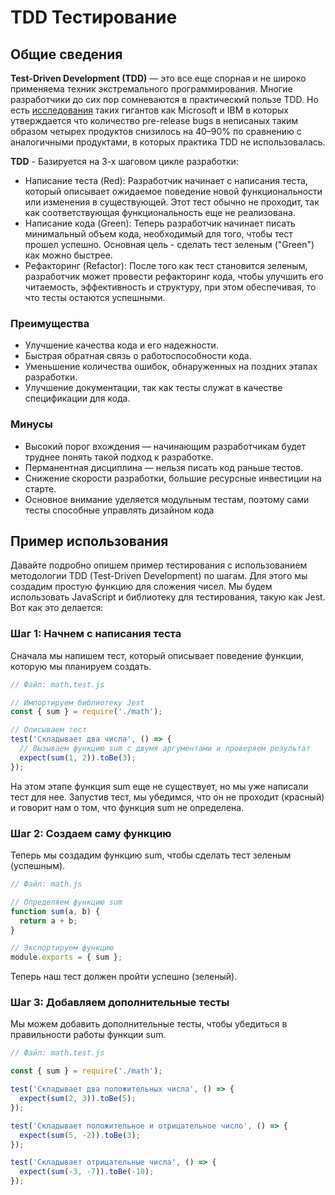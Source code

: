 # TDD Тестирование

## Общие сведения

**Test-Driven Development (TDD)** — это все еще спорная и не широко применяема техник экстремального программирования. Многие разработчики до сих пор сомневаются в практический пользе TDD. Но есть <a href="https://link.springer.com/article/10.1007/s10664-008-9062-z">исследования</a> таких гигантов как Microsoft и IBM в которых утверждается что количество pre-release bugs в неписаных таким образом четырех продуктов снизилось на 40–90% по сравнению с аналогичными продуктами, в которых практика TDD не использовалась.

**TDD** - Базируется на 3-х шаговом цикле разработки:

* Написание теста (Red):
Разработчик начинает с написания теста, который описывает ожидаемое поведение новой функциональности или изменения в существующей.
Этот тест обычно не проходит, так как соответствующая функциональность еще не реализована.
* Написание кода (Green):
Теперь разработчик начинает писать минимальный объем кода, необходимый для того, чтобы тест прошел успешно. Основная цель - сделать тест зеленым ("Green") как можно быстрее.
* Рефакторинг (Refactor):
После того как тест становится зеленым, разработчик может провести рефакторинг кода, чтобы улучшить его читаемость, эффективность и структуру, при этом обеспечивая, то что тесты остаются успешными.

### Преимущества

* Улучшение качества кода и его надежности.
* Быстрая обратная связь о работоспособности кода.
* Уменьшение количества ошибок, обнаруженных на поздних этапах разработки.
* Улучшение документации, так как тесты служат в качестве спецификации для кода.

### Минусы

* Высокий порог вхождения — начинающим разработчикам будет труднее понять такой подход к разработке.
* Перманентная дисциплина — нельзя писать код раньше тестов.
* Снижение скорости разработки, большие ресурсные инвестиции на старте.
* Основное внимание уделяется модульным тестам, поэтому сами тесты способные управлять дизайном кода

## Пример использования

Давайте подробно опишем пример тестирования с использованием методологии TDD (Test-Driven Development) по шагам. Для этого мы создадим простую функцию для сложения чисел. Мы будем использовать JavaScript и библиотеку для тестирования, такую как Jest. Вот как это делается:

### Шаг 1: Начнем с написания теста

Сначала мы напишем тест, который описывает поведение функции, которую мы планируем создать.

```js
// Файл: math.test.js

// Импортируем библиотеку Jest
const { sum } = require('./math');

// Описываем тест
test('Складывает два числа', () => {
  // Вызываем функцию sum с двумя аргументами и проверяем результат
  expect(sum(1, 2)).toBe(3);
});
```

На этом этапе функция sum еще не существует, но мы уже написали тест для нее. Запустив тест, мы убедимся, что он не проходит (красный) и говорит нам о том, что функция sum не определена.

### Шаг 2: Создаем саму функцию

Теперь мы создадим функцию sum, чтобы сделать тест зеленым (успешным).

```js
// Файл: math.js

// Определяем функцию sum
function sum(a, b) {
  return a + b;
}

// Экспортируем функцию
module.exports = { sum };
```

Теперь наш тест должен пройти успешно (зеленый).

### Шаг 3: Добавляем дополнительные тесты

Мы можем добавить дополнительные тесты, чтобы убедиться в правильности работы функции sum.

```js
// Файл: math.test.js

const { sum } = require('./math');

test('Складывает два положительных числа', () => {
  expect(sum(2, 3)).toBe(5);
});

test('Складывает положительное и отрицательное число', () => {
  expect(sum(5, -2)).toBe(3);
});

test('Складывает отрицательные числа', () => {
  expect(sum(-3, -7)).toBe(-10);
});
```